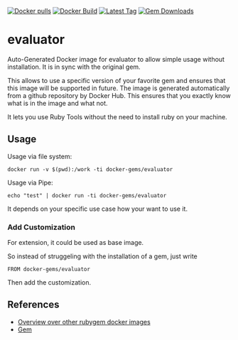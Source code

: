 [![Docker pulls](https://img.shields.io/docker/pulls/rubygem/evaluator.svg)](https://hub.docker.com/r/rubygem/evaluator/)
[![Docker Build](https://img.shields.io/docker/automated/rubygem/evaluator.svg)](https://hub.docker.com/r/rubygem/evaluator/)
[![Latest Tag](https://img.shields.io/github/tag/docker-rubygem/evaluator.svg)](https://hub.docker.com/r/rubygem/evaluator/)
[![Gem Downloads](https://img.shields.io/gem/dt/evaluator.svg)](https://rubygems.org/gems/evaluator/)
# evaluator

Auto-Generated Docker image for evaluator to allow simple usage without installation.
It is in sync with the original gem.

This allows to use a specific version of your favorite gem and ensures that this image will be supported in future.
The image is generated automatically from a github repository by Docker Hub.
This ensures that you exactly know what is in the image and what not.

It lets you use Ruby Tools without the need to install ruby on your machine.

## Usage

Usage via file system:

`docker run -v $(pwd):/work -ti docker-gems/evaluator`

Usage via Pipe:

`echo "test" | docker run -ti docker-gems/evaluator`

It depends on your specific use case how your want to use it.

### Add Customization

For extension, it could be used as base image.

So instead of struggeling with the installation of a gem, just write

`FROM docker-gems/evaluator`

Then add the customization.

## References

 - [Overview over other rubygem docker images](https://github.com/thinkbot/docker-rubygem)
 - [Gem](https://rubygems.org/gems/evaluator/)
